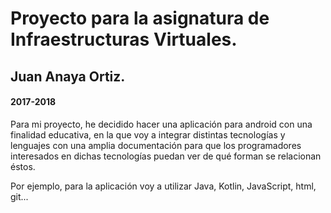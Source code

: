 # Proyecto para la asignatura de Infraestructuras Virtuales.

## Juan Anaya Ortiz.
#### 2017-2018


Para mi proyecto, he decidido hacer una aplicación para android con una finalidad educativa, en la que voy a integrar distintas tecnologías y lenguajes con una amplia documentación para que los programadores interesados en dichas tecnologías puedan ver de qué forman se relacionan éstos.

Por ejemplo, para la aplicación voy a utilizar Java, Kotlin, JavaScript, html, git...
